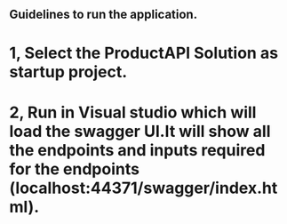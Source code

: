 ## Guidelines to run the application.

# 1, Select the ProductAPI Solution as startup project.

# 2, Run in Visual studio which will load the swagger UI.It will show all the endpoints and inputs required for the endpoints (localhost:44371/swagger/index.html).


